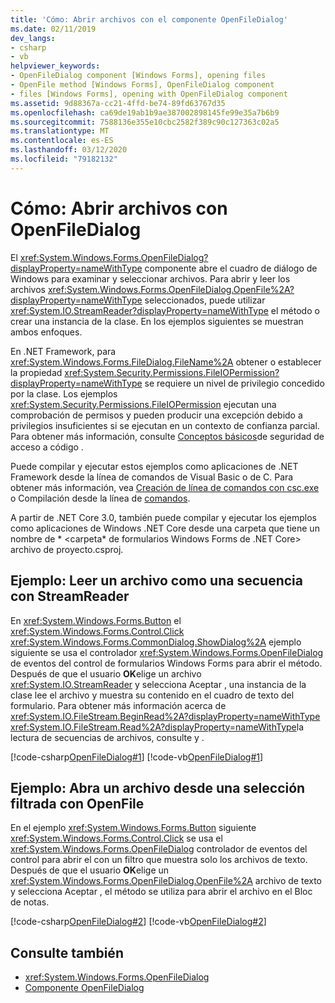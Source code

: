 ```yaml
---
title: 'Cómo: Abrir archivos con el componente OpenFileDialog'
ms.date: 02/11/2019
dev_langs:
- csharp
- vb
helpviewer_keywords:
- OpenFileDialog component [Windows Forms], opening files
- OpenFile method [Windows Forms], OpenFileDialog component
- files [Windows Forms], opening with OpenFileDialog component
ms.assetid: 9d88367a-cc21-4ffd-be74-89fd63767d35
ms.openlocfilehash: ca69de19ab1b9ae387002898145fe99e35a7b6b9
ms.sourcegitcommit: 7588136e355e10cbc2582f389c90c127363c02a5
ms.translationtype: MT
ms.contentlocale: es-ES
ms.lasthandoff: 03/12/2020
ms.locfileid: "79182132"
---
```

# <a name="how-to-open-files-with-the-openfiledialog"></a>Cómo: Abrir archivos con OpenFileDialog

El <xref:System.Windows.Forms.OpenFileDialog?displayProperty=nameWithType> componente abre el cuadro de diálogo de Windows para examinar y seleccionar archivos. Para abrir y leer los archivos <xref:System.Windows.Forms.OpenFileDialog.OpenFile%2A?displayProperty=nameWithType> seleccionados, puede utilizar <xref:System.IO.StreamReader?displayProperty=nameWithType> el método o crear una instancia de la clase. En los ejemplos siguientes se muestran ambos enfoques.

En .NET Framework, para <xref:System.Windows.Forms.FileDialog.FileName%2A> obtener o establecer la propiedad <xref:System.Security.Permissions.FileIOPermission?displayProperty=nameWithType> se requiere un nivel de privilegio concedido por la clase. Los ejemplos <xref:System.Security.Permissions.FileIOPermission> ejecutan una comprobación de permisos y pueden producir una excepción debido a privilegios insuficientes si se ejecutan en un contexto de confianza parcial. Para obtener más información, consulte [Conceptos básicos](../../misc/code-access-security-basics.md)de seguridad de acceso a código .

Puede compilar y ejecutar estos ejemplos como aplicaciones de .NET Framework desde la línea de comandos de Visual Basic o de C. Para obtener más información, vea [Creación de línea de comandos con csc.exe](../../../csharp/language-reference/compiler-options/command-line-building-with-csc-exe.md) o Compilación desde la línea de [comandos](../../../visual-basic/reference/command-line-compiler/building-from-the-command-line.md).

A partir de .NET Core 3.0, también puede compilar y ejecutar los ejemplos como aplicaciones de Windows .NET Core desde una carpeta que tiene un nombre de * \<carpeta* de formularios Windows Forms de .NET Core> archivo de proyecto.csproj.

## <a name="example-read-a-file-as-a-stream-with-streamreader"></a>Ejemplo: Leer un archivo como una secuencia con StreamReader  
  
En <xref:System.Windows.Forms.Button> el <xref:System.Windows.Forms.Control.Click> <xref:System.Windows.Forms.CommonDialog.ShowDialog%2A> ejemplo siguiente se usa el controlador <xref:System.Windows.Forms.OpenFileDialog> de eventos del control de formularios Windows Forms para abrir el método. Después de que el usuario **OK**elige un archivo <xref:System.IO.StreamReader> y selecciona Aceptar , una instancia de la clase lee el archivo y muestra su contenido en el cuadro de texto del formulario. Para obtener más información acerca de <xref:System.IO.FileStream.BeginRead%2A?displayProperty=nameWithType> <xref:System.IO.FileStream.Read%2A?displayProperty=nameWithType>la lectura de secuencias de archivos, consulte y .  

 [!code-csharp[OpenFileDialog#1](~/samples/snippets/winforms/open-files/example1/cs/Form1.cs)]
 [!code-vb[OpenFileDialog#1](~/samples/snippets/winforms/open-files/example1/vb/Form1.vb)]  

## <a name="example-open-a-file-from-a-filtered-selection-with-openfile"></a>Ejemplo: Abra un archivo desde una selección filtrada con OpenFile

En el ejemplo <xref:System.Windows.Forms.Button> siguiente <xref:System.Windows.Forms.Control.Click> se usa el <xref:System.Windows.Forms.OpenFileDialog> controlador de eventos del control para abrir el con un filtro que muestra solo los archivos de texto. Después de que el usuario **OK**elige un <xref:System.Windows.Forms.OpenFileDialog.OpenFile%2A> archivo de texto y selecciona Aceptar , el método se utiliza para abrir el archivo en el Bloc de notas.

 [!code-csharp[OpenFileDialog#2](~/samples/snippets/winforms/open-files/example2/cs/Form1.cs)]
 [!code-vb[OpenFileDialog#2](~/samples/snippets/winforms/open-files/example2/vb/Form1.vb)]  

## <a name="see-also"></a>Consulte también

- <xref:System.Windows.Forms.OpenFileDialog>
- [Componente OpenFileDialog](openfiledialog-component-windows-forms.md)
